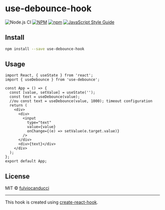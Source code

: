 # use-debounce-hook

![Node.js CI](https://github.com/fulviocanducci/use-debounce/workflows/Node.js%20CI/badge.svg) [![NPM](https://img.shields.io/npm/v/use-debounce-hook.svg)](https://www.npmjs.com/package/use-debounce-hook) [![npm](https://img.shields.io/npm/dt/use-debounce-hook?style=plastic)](https://www.npmjs.com/package/use-debounce-hook) [![JavaScript Style Guide](https://img.shields.io/badge/code_style-standard-brightgreen.svg)](https://standardjs.com)

## Install

```bash
npm install --save use-debounce-hook
```

## Usage

```tsx
import React, { useState } from 'react';
import { useDebounce } from 'use-debounce';

const App = () => {
  const [value, setValue] = useState('');
  const text = useDebounce(value);
  //ou const text = useDebounce(value, 1000); timeout configuration
  return (
    <div>
      <div>
        <input
          type="text"
          value={value}
          onChange={(e) => setValue(e.target.value)}
        />
      </div>
      <div>{text}</div>
    </div>
  );
};
export default App;
```

## License

MIT © [fulviocanducci](https://github.com/fulviocanducci)

---

This hook is created using [create-react-hook](https://github.com/hermanya/create-react-hook).
